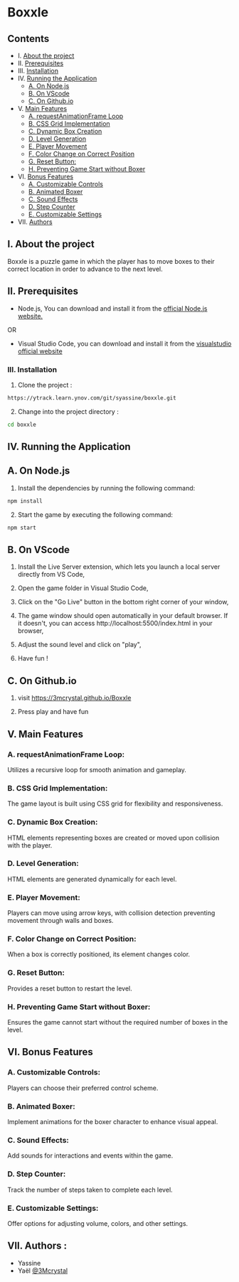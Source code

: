 # Boxxle

## Contents

- I. [About the project](#i-about-the-project)
- II. [Prerequisites](#ii-prerequisites)
- III. [Installation](#iii-installation)
- IV. [Running the Application](#iv-running-the-application)
    - [A. On Node.js](#a-on-node.js)
    - [B. On VScode](#b-on-vscode)
    - [C. On Github.io](#c-on-github.io)
- V. [Main Features](#v-main-features)
    - [A. requestAnimationFrame Loop](#a-requestanimationframe-loop)
    - [B. CSS Grid Implementation](#b-css-grid-implementation)
    - [C. Dynamic Box Creation](#c-dynamic-box-creation)
    - [D. Level Generation](#d-level-generation)
    - [E. Player Movement](#e-playermovement)
    - [F. Color Change on Correct Position](#f-color-change-on-correct-position)
    - [G. Reset Button:](#g-reset-button)
    - [H. Preventing Game Start without Boxer](#h-preventing-game-start-without-Boxer)
- VI. [Bonus Features](#vi-bonus-features)
    - [A. Customizable Controls](#a-customizable-controls)
    - [B. Animated Boxer](#b-animated-boxer)
    - [C. Sound Effects](#c-sound-effects)
    - [D. Step Counter](#d-step-counter)
    - [E. Customizable Settings](#e-customizable-settings)
- VII. [Authors](#vii-authors)
    

## I. About the project

Boxxle is a puzzle game in which the player has to move boxes to their correct location in order to advance to the next level. 

## II. Prerequisites

- Node.js, You can download and install it from the [official Node.js website.](https://nodejs.org/en)

OR 

- Visual Studio Code, you can download and install it from the [visualstudio official website](https://code.visualstudio.com/)


### III. Installation 

1. Clone the project :
``` bash 
https://ytrack.learn.ynov.com/git/syassine/boxxle.git
``` 

 2. Change into the project directory :
```bash
cd boxxle    
```


## IV. Running the Application

## A. On Node.js

1. Install the dependencies by running the following command:

``` bash
npm install
```
2. Start the game by executing the following command:

``` bash
npm start
```


## B. On VScode

1. Install the Live Server extension, which lets you launch a local server directly from VS Code,

2. Open the game folder in Visual Studio Code,

3. Click on the "Go Live" button in the bottom right corner of your window,

4. The game window should open automatically in your default browser. If it doesn't, you can access http://localhost:5500/index.html in your browser,

5. Adjust the sound level and click on "play",

6. Have fun !

## C. On Github.io

1. visit https://3mcrystal.github.io/Boxxle


2. Press play and have fun


## V. Main Features

### A. requestAnimationFrame Loop:

Utilizes a recursive loop for smooth animation and gameplay.

### B. CSS Grid Implementation:

The game layout is built using CSS grid for flexibility and responsiveness.

### C. Dynamic Box Creation:

HTML elements representing boxes are created or moved upon collision with the player.

### D. Level Generation:

HTML elements are generated dynamically for each level.

### E. Player Movement:

Players can move using arrow keys, with collision detection preventing movement through walls and boxes.

### F. Color Change on Correct Position: 

When a box is correctly positioned, its element changes color.

### G. Reset Button:

Provides a reset button to restart the level.

### H. Preventing Game Start without Boxer: 

Ensures the game cannot start without the required number of boxes in the level.


## VI. Bonus Features

### A. Customizable Controls:

Players can choose their preferred control scheme.

### B. Animated Boxer:

Implement animations for the boxer character to enhance visual appeal.

### C. Sound Effects:

Add sounds for interactions and events within the game.

### D. Step Counter:

Track the number of steps taken to complete each level.


### E. Customizable Settings:

Offer options for adjusting volume, colors, and other settings.

## VII. Authors :

- Yassine
- Yaël [@3Mcrystal](https://www.github.com/3Mcrystal)

